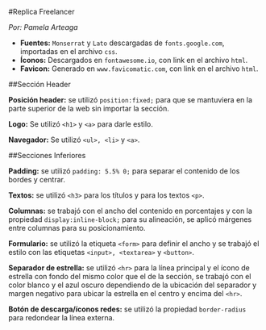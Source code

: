 #Replica Freelancer

*Por: Pamela Arteaga*

- **Fuentes:** `Monserrat` y `Lato` descargadas de `fonts.google.com`, importadas en el archivo `css`.
- **Íconos:** Descargados en `fontawesome.io`, con link en el archivo `html`.
- **Favicon:** Generado en `www.favicomatic.com`, con link en el archivo `html`.

##Sección Header

**Posición header:** se utilizó `position:fixed;` para que se mantuviera en la parte superior de la web sin importar la sección.

**Logo:** Se utilizó `<h1>` y `<a>` para darle estilo.

**Navegador:** Se utilizó `<ul>, <li>` y `<a>`.


##Secciones Inferiores

**Padding:** se utilizó `padding: 5.5% 0;` para separar el contenido de los bordes y centrar.

**Textos:** se utilizó `<h3>` para los títulos y para los textos `<p>`.

**Columnas:** se trabajó con el ancho del contenido en porcentajes y con la propiedad `display:inline-block;` para su alineación, se aplicó márgenes entre columnas para su posicionamiento.

**Formulario:** se utilizó la etiqueta `<form>` para definir el ancho y se trabajó el estilo con las etiquetas `<input>, <textarea>` y `<button>`. 

**Separador de estrella:** se utilizó `<hr>` para la línea principal y el ícono de estrella con fondo del mismo color que el de la sección, se trabajó con el color blanco y el azul oscuro dependiendo de la ubicación del separador y margen negativo para ubicar la estrella en el centro y encima del `<hr>`.

**Botón de descarga/íconos redes:** se utilizó la propiedad `border-radius` para redondear la línea externa.





